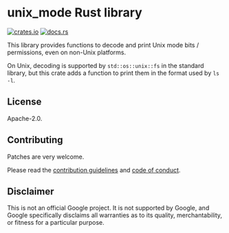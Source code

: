# unix\_mode Rust library

[![crates.io](https://img.shields.io/crates/v/unix_mode.svg)](https://crates.io/crates/unix_mode)
[![docs.rs](https://docs.rs/unix_mode/badge.svg)](https://docs.rs/unix_mode)

This library provides functions to decode and print Unix mode bits /
permissions, even on non-Unix platforms.

On Unix, decoding is supported by `std::os::unix::fs` in the standard library,
but this crate adds a function to print them in the format used by `ls -l`.

## License

Apache-2.0.

## Contributing

Patches are very welcome.

Please read the
[contribution guidelines](CONTRIBUTING.md) and
[code of conduct](CODE_OF_CONDUCT.md).

## Disclaimer

This is not an official Google project. It is not supported by Google, and
Google specifically disclaims all warranties as to its quality, merchantability,
or fitness for a particular purpose.
